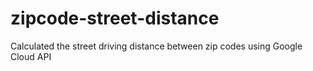 # zipcode-street-distance
Calculated the street driving distance between zip codes using Google Cloud API 
